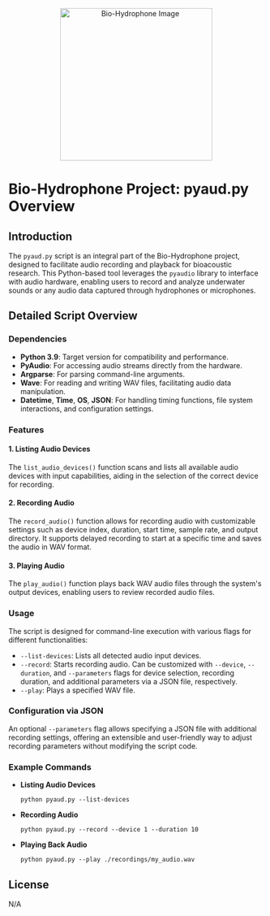 <p align="center">
  <a href="https://github.com/OmarZaidi/Bio-Hydrophone/blob/main/example.jpg">
    <img src="https://github.com/OmarZaidi/Bio-Hydrophone/blob/main/example.jpg" width="300" alt="Bio-Hydrophone Image">
  </a>
</p>

# Bio-Hydrophone Project: pyaud.py Overview

## Introduction
The `pyaud.py` script is an integral part of the Bio-Hydrophone project, designed to facilitate audio recording and playback for bioacoustic research. This Python-based tool leverages the `pyaudio` library to interface with audio hardware, enabling users to record and analyze underwater sounds or any audio data captured through hydrophones or microphones.

## Detailed Script Overview

### Dependencies
- **Python 3.9**: Target version for compatibility and performance.
- **PyAudio**: For accessing audio streams directly from the hardware.
- **Argparse**: For parsing command-line arguments.
- **Wave**: For reading and writing WAV files, facilitating audio data manipulation.
- **Datetime**, **Time**, **OS**, **JSON**: For handling timing functions, file system interactions, and configuration settings.

### Features

#### 1. **Listing Audio Devices**
The `list_audio_devices()` function scans and lists all available audio devices with input capabilities, aiding in the selection of the correct device for recording.

#### 2. **Recording Audio**
The `record_audio()` function allows for recording audio with customizable settings such as device index, duration, start time, sample rate, and output directory. It supports delayed recording to start at a specific time and saves the audio in WAV format.

#### 3. **Playing Audio**
The `play_audio()` function plays back WAV audio files through the system's output devices, enabling users to review recorded audio files.

### Usage
The script is designed for command-line execution with various flags for different functionalities:

- `--list-devices`: Lists all detected audio input devices.
- `--record`: Starts recording audio. Can be customized with `--device`, `--duration`, and `--parameters` flags for device selection, recording duration, and additional parameters via a JSON file, respectively.
- `--play`: Plays a specified WAV file.

### Configuration via JSON
An optional `--parameters` flag allows specifying a JSON file with additional recording settings, offering an extensible and user-friendly way to adjust recording parameters without modifying the script code.

### Example Commands
- **Listing Audio Devices**
  ```
  python pyaud.py --list-devices
  ```
- **Recording Audio**
  ```
  python pyaud.py --record --device 1 --duration 10
  ```
- **Playing Back Audio**
  ```
  python pyaud.py --play ./recordings/my_audio.wav
  ```
## License
N/A
